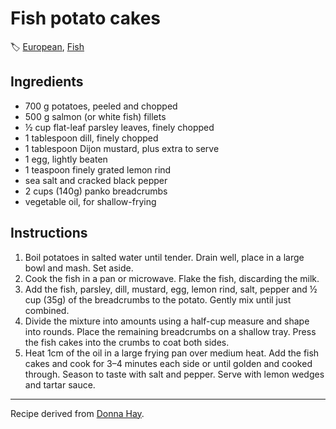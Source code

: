 # Fish potato cakes

🏷  [European](../cuisines/european.md), [Fish](../ingredients/fish.md)

## Ingredients

- 700 g potatoes, peeled and chopped
- 500 g salmon (or white fish) fillets
- ½ cup flat-leaf parsley leaves, finely chopped
- 1 tablespoon dill, finely chopped
- 1 tablespoon Dijon mustard, plus extra to serve
- 1 egg, lightly beaten
- 1 teaspoon finely grated lemon rind
- sea salt and cracked black pepper
- 2 cups (140g) panko breadcrumbs
- vegetable oil, for shallow-frying

## Instructions

1. Boil potatoes in salted water until tender. Drain well, place in a large bowl and mash. Set aside.
2. Cook the fish in a pan or microwave. Flake the fish, discarding the milk.
3. Add the fish, parsley, dill, mustard, egg, lemon rind, salt, pepper and ½ cup (35g) of the breadcrumbs to the potato. Gently mix until just combined.
4. Divide the mixture into amounts using a half-cup measure and shape into rounds. Place the remaining breadcrumbs on a shallow tray. Press the fish cakes into the crumbs to coat both sides.
5. Heat 1cm of the oil in a large frying pan over medium heat. Add the fish cakes and cook for 3–4 minutes each side or until golden and cooked through. Season to taste with salt and pepper. Serve with lemon wedges and tartar sauce.

---

Recipe derived from [Donna Hay](https://www.donnahay.com.au/recipes/lunch/salmon-dill-and-potato-cakes).
